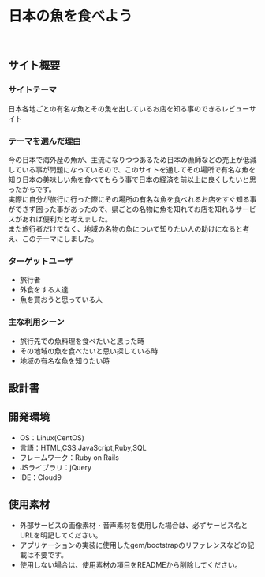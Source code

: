 # 日本の魚を食べよう
​
## サイト概要
### サイトテーマ
日本各地ごとの有名な魚とその魚を出しているお店を知る事のできるレビューサイト

### テーマを選んだ理由
今の日本で海外産の魚が、主流になりつつあるため日本の漁師などの売上が低減している事が問題になっているので、このサイトを通してその場所で有名な魚を知り日本の美味しい魚を食べてもらう事で日本の経済を前以上に良くしたいと思ったからです。<br>
実際に自分が旅行に行った際にその場所の有名な魚を食べれるお店をすぐ知る事ができず困った事があったので、県ごとの名物に魚を知れてお店を知れるサービスがあれば便利だと考えました。<br>
また旅行者だけでなく、地域の名物の魚について知りたい人の助けになると考え、このテーマにしました。<br>

### ターゲットユーザ
- 旅行者
- 外食をする人達
- 魚を買おうと思っている人

### 主な利用シーン
- 旅行先での魚料理を食べたいと思った時
- その地域の魚を食べたいと思い探している時
- 地域の有名な魚を知りたい時

## 設計書

## 開発環境
- OS：Linux(CentOS)
- 言語：HTML,CSS,JavaScript,Ruby,SQL
- フレームワーク：Ruby on Rails
- JSライブラリ：jQuery
- IDE：Cloud9
​
## 使用素材
- 外部サービスの画像素材・音声素材を使用した場合は、必ずサービス名とURLを明記してください。
- アプリケーションの実装に使用したgem/bootstrapのリファレンスなどの記載は不要です。
- 使用しない場合は、使用素材の項目をREADMEから削除してください。
